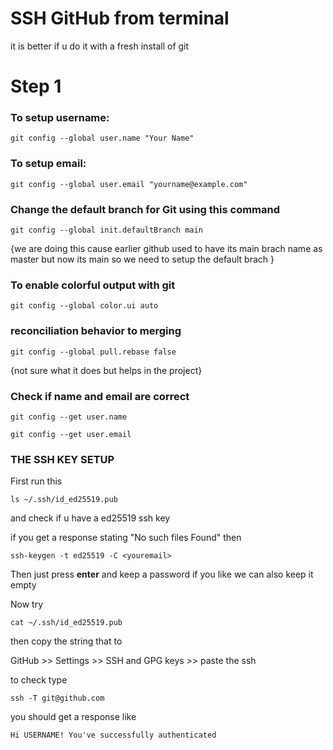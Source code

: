 # SSH GitHub from terminal
it is better if u do it with a fresh install of git 
# Step 1
### To setup username:
```
git config --global user.name "Your Name"
```
### To setup email:
```
git config --global user.email "yourname@example.com"
```
### Change the default branch for Git using this command
```
git config --global init.defaultBranch main
```
{we are doing this cause earlier github used to have its main brach name as master but now its main so we need to setup the default brach }
### To enable colorful output with git
```
git config --global color.ui auto
```
### reconciliation behavior to merging
```
git config --global pull.rebase false
```
{not sure what it does but helps in the project}
### Check if name and email are correct
```
git config --get user.name

git config --get user.email
```

### THE SSH KEY SETUP
First run this
```
ls ~/.ssh/id_ed25519.pub
```
and check if u have a ed25519 ssh key

if you get a response stating "No such files Found" then

```
ssh-keygen -t ed25519 -C <youremail>
```
Then just press <b>enter</b> and keep a password if you like we can also keep it empty

Now try
```
cat ~/.ssh/id_ed25519.pub
```
then copy the string that to 

GitHub >> Settings >> SSH and GPG keys >> paste the ssh

to check type
```
ssh -T git@github.com
```
you should get a response like
```
Hi USERNAME! You've successfully authenticated
```
